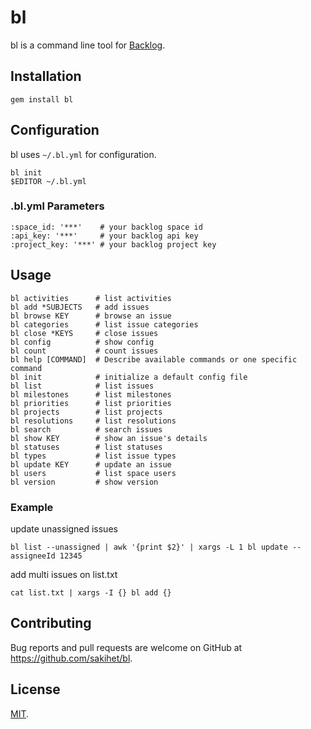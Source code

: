 # bl

bl is a command line tool for [Backlog](http://www.backlog.jp/).

## Installation

    gem install bl

## Configuration

bl uses `~/.bl.yml` for configuration.

    bl init
    $EDITOR ~/.bl.yml

### .bl.yml Parameters

    :space_id: '***'    # your backlog space id
    :api_key: '***'     # your backlog api key
    :project_key: '***' # your backlog project key

## Usage

    bl activities      # list activities
    bl add *SUBJECTS   # add issues
    bl browse KEY      # browse an issue
    bl categories      # list issue categories
    bl close *KEYS     # close issues
    bl config          # show config
    bl count           # count issues
    bl help [COMMAND]  # Describe available commands or one specific command
    bl init            # initialize a default config file
    bl list            # list issues
    bl milestones      # list milestones
    bl priorities      # list priorities
    bl projects        # list projects
    bl resolutions     # list resolutions
    bl search          # search issues
    bl show KEY        # show an issue's details
    bl statuses        # list statuses
    bl types           # list issue types
    bl update KEY      # update an issue
    bl users           # list space users
    bl version         # show version

### Example

update unassigned issues

    bl list --unassigned | awk '{print $2}' | xargs -L 1 bl update --assigneeId 12345

add multi issues on list.txt

    cat list.txt | xargs -I {} bl add {}


## Contributing

Bug reports and pull requests are welcome on GitHub at https://github.com/sakihet/bl.

## License

[MIT](http://opensource.org/licenses/MIT).
